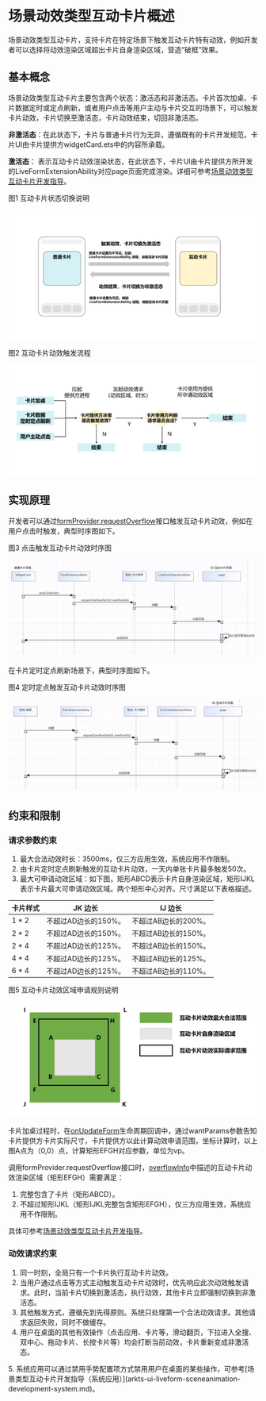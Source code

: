 # 场景动效类型互动卡片概述

场景动效类型互动卡片，支持卡片在特定场景下触发互动卡片特有动效，例如开发者可以选择将动效渲染区域超出卡片自身渲染区域，营造“破框”效果。

## 基本概念

场景动效类型互动卡片主要包含两个状态：激活态和非激活态。卡片首次加桌、卡片数据定时或定点刷新，或者用户点击等用户主动与卡片交互的场景下，可以触发卡片动效，卡片切换至激活态，卡片动效结束，切回非激活态。

**非激活态**：在此状态下，卡片与普通卡片行为无异，遵循既有的卡片开发规范，卡片UI由卡片提供方widgetCard.ets中的内容所承载。

**激活态**： 表示互动卡片动效渲染状态，在此状态下，卡片UI由卡片提供方所开发的LiveFormExtensionAbility对应page页面完成渲染。详细可参考[场景动效类型互动卡片开发指导](arkts-ui-liveform-sceneanimation-development.md)。

图1 互动卡片状态切换说明

![live-form-status-change.png](figures/live-form-status-change.png)

图2 互动卡片动效触发流程

![live-form-judge.PNG](figures/live-form-judge.PNG)

## 实现原理

开发者可以通过[formProvider.requestOverflow](../reference/apis-form-kit/js-apis-app-form-formProvider.md#formproviderrequestoverflow20)接口触发互动卡片动效，例如在用户点击时触发，典型时序图如下。

图3 点击触发互动卡片动效时序图

![live-form-click-timeline.png](figures/live-form-click-timeline.png)

在卡片定时定点刷新场景下，典型时序图如下。

图4 定时定点触发互动卡片动效时序图

![live-form-update-timeline.png](figures/live-form-update-timeline.png)

## 约束和限制

### 请求参数约束
1. 最大合法动效时长：3500ms，仅三方应用生效，系统应用不作限制。
2. 由卡片定时定点刷新触发的互动卡片动效，一天内单张卡片最多触发50次。
3. 最大可申请动效区域：如下图，矩形ABCD表示卡片自身渲染区域，矩形IJKL表示卡片最大可申请动效区域。两个矩形中心对齐。尺寸满足以下表格描述。

| 卡片样式  | JK 边长 | IJ 边长 | 
|-------|---------------|---------------|
| 1 * 2 | 不超过AD边长的150%。| 不超过AB边长的200%。|
| 2 * 2 | 不超过AD边长的150%。| 不超过AB边长的150%。|
| 2 * 4 | 不超过AD边长的125%。| 不超过AB边长的150%。|
| 4 * 4 | 不超过AD边长的125%。| 不超过AB边长的125%。|
| 6 * 4 | 不超过AD边长的125%。| 不超过AB边长的110%。|

图5 互动卡片动效区域申请规则说明

![live-form-overflow-rule.png](figures/live-form-overflow-rule.png)

卡片加桌过程时，在[onUpdateForm](../reference/apis-form-kit/js-apis-app-form-formExtensionAbility.md#formextensionabilityonupdateform)生命周期回调中，通过wantParams参数告知卡片提供方卡片实际尺寸，卡片提供方以此计算动效申请范围，坐标计算时，以上图A点为（0,0）点，计算矩形EFGH对应参数，单位为vp。

调用formProvider.requestOverflow接口时，[overflowInfo](../reference/apis-form-kit/js-apis-app-form-formInfo.md#overflowinfo20)中描述的互动卡片动效渲染区域（矩形EFGH）需要满足：
1. 完整包含了卡片（矩形ABCD）。
2. 不超过矩形IJKL（矩形IJKL完整包含矩形EFGH），仅三方应用生效，系统应用不作限制。

具体可参考[场景动效类型互动卡片开发指导](arkts-ui-liveform-sceneanimation-development.md#3-互动卡片动效触发)。

### 动效请求约束

1. 同一时刻，全局只有一个卡片执行互动卡片动效。
2. 当用户通过点击等方式主动触发互动卡片动效时，优先响应此次动效触发请求。此时，当前卡片切换到激活态，执行动效，其他卡片立即强制切换到非激活态。
3. 其他触发方式，遵循先到先得原则。系统只处理第一个合法动效请求。其他请求返回失败，同时不做缓存。
4. 用户在桌面的其他有效操作（点击应用、卡片等，滑动翻页，下拉进入全搜、双中心、拖动卡片、长按卡片等）均会打断当前动效，卡片重新变成非激活态。
<!--Del-->5. 系统应用可以通过禁用手势配置项方式禁用用户在桌面的某些操作，可参考[场景类型互动卡片开发指导（系统应用）](arkts-ui-liveform-sceneanimation-development-system.md)。<!--DelEnd-->